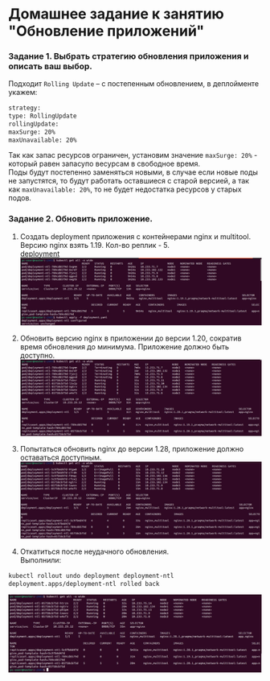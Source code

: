 # Домашнее задание к занятию "Обновление приложений"

### Задание 1. Выбрать стратегию обновления приложения и описать ваш выбор.  
Подходит `Rolling Update` – с постепенным обновлением, в деплойменте укажем:  
```
strategy:
type: RollingUpdate
rollingUpdate:
maxSurge: 20%
maxUnavailable: 20%
```
Так как запас ресурсов ограничен, установим значение `maxSurge: 20%` -  который равен запасупо весурсам в свободное время.  
Поды будут постепенно заменяться новыми, в случае если новые поды не запустятся, то будут работать оставшиеся с старой версией, а так как `maxUnavailable: 20%`, то не будет недостатка ресурсов у старых подов.  

### Задание 2. Обновить приложение.

1. Создать deployment приложения с контейнерами nginx и multitool. Версию nginx взять 1.19. Кол-во реплик - 5.  
[deployment](file/deployment-rollingupd.yaml)  
![str-1](img/strategy-01.jpg)  

2. Обновить версию nginx в приложении до версии 1.20, сократив время обновления до минимума. Приложение должно быть доступно.  
![str-2](img/strategy-02.jpg)

3. Попытаться обновить nginx до версии 1.28, приложение должно оставаться доступным.  
![str-3](img/strategy-03.jpg)

4. Откатиться после неудачного обновления.  
Выполнили:  
```
kubectl rollout undo deployment deployment-ntl
deployment.apps/deployment-ntl rolled back
```
![str-4](img/strategy-04.jpg)



